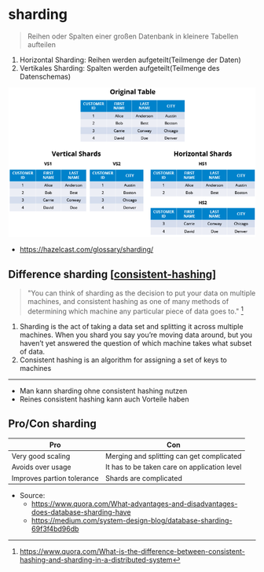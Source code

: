 # sharding

> Reihen oder Spalten einer großen Datenbank in kleinere Tabellen aufteilen

1. Horizontal Sharding: Reihen werden aufgeteilt(Teilmenge der Daten)
2. Vertikales Sharding: Spalten werden aufgeteilt(Teilmenge des Datenschemas)

![](./attachments/sharding.png)

- <https://hazelcast.com/glossary/sharding/>

## Difference sharding [[consistent-hashing]]

> "You can think of sharding as the decision to put your data on multiple machines, and consistent hashing as one of
> many methods of determining which machine any particular piece of data goes to." [^shard]

1. Sharding is the act of taking a data set and splitting it across multiple machines. When you shard you say you’re
   moving data around, but you haven’t yet answered the question of which machine takes what subset of data.
2. Consistent hashing is an algorithm for assigning a set of keys to machines

---

- Man kann sharding ohne consistent hashing nutzen
- Reines consistent hashing kann auch Vorteile haben

## Pro/Con sharding

| Pro                        | Con                                          |
| -------------------------- | -------------------------------------------- |
| Very good scaling          | Merging and splitting can get complicated    |
| Avoids over usage          | It has to be taken care on application level |
| Improves partion tolerance | Shards are complicated                       |

- Source:
  - <https://www.quora.com/What-advantages-and-disadvantages-does-database-sharding-have>
  - <https://medium.com/system-design-blog/database-sharding-69f3f4bd96db>

[//begin]: # "Autogenerated link references for markdown compatibility"
[consistent-hashing]: consistent-hashing.md "consistent-hashing"
[//end]: # "Autogenerated link references"

[^shard]: https://www.quora.com/What-is-the-difference-between-consistent-hashing-and-sharding-in-a-distributed-system
